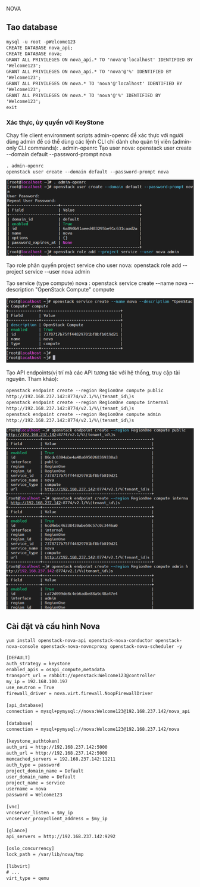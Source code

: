 NOVA


## Tao database

```
mysql -u root -pWelcome123
CREATE DATABASE nova_api;
CREATE DATABASE nova;
GRANT ALL PRIVILEGES ON nova_api.* TO 'nova'@'localhost' IDENTIFIED BY 'Welcome123';
GRANT ALL PRIVILEGES ON nova_api.* TO 'nova'@'%' IDENTIFIED BY 'Welcome123';
GRANT ALL PRIVILEGES ON nova.* TO 'nova'@'localhost' IDENTIFIED BY 'Welcome123';
GRANT ALL PRIVILEGES ON nova.* TO 'nova'@'%' IDENTIFIED BY 'Welcome123';
exit
```
###  Xác thực, ủy quyền với KeyStone
Chạy file client environment scripts admin-openrc để xác thực với người dùng admin để có thể dùng các lệnh CLI chỉ dành cho quản trị viên (admin-only CLI commands): . admin-openrc
Tạo user nova: openstack user create --domain default --password-prompt nova

```
. admin-openrc
openstack user create --domain default --password-prompt nova
```

![](./Image/1.png)

Tạo role phân quyền project service cho user nova: openstack role add --project service --user nova admin

Tạo service (type compute) nova : openstack service create --name nova --description "OpenStack Compute" compute

![](./Image/2.png)

Tạo API endpoints(vị trí mà các API tương tác với hệ thống, truy cập tài nguyên. Tham khảo):

```
openstack endpoint create --region RegionOne compute public http://192.168.237.142:8774/v2.1/%\(tenant_id\)s
openstack endpoint create --region RegionOne compute internal http://192.168.237.142:8774/v2.1/%\(tenant_id\)s
openstack endpoint create --region RegionOne compute admin http://192.168.237.142:8774/v2.1/%\(tenant_id\)s
```

![](./Image/3.png)


## Cài đặt và cấu hình Nova
```
yum install openstack-nova-api openstack-nova-conductor openstack-nova-console openstack-nova-novncproxy openstack-nova-scheduler -y
```

```
[DEFAULT]
auth_strategy = keystone
enabled_apis = osapi_compute,metadata
transport_url = rabbit://openstack:Welcome123@controller
my_ip = 192.168.100.197
use_neutron = True
firewall_driver = nova.virt.firewall.NoopFirewallDriver

[api_database]
connection = mysql+pymysql://nova:Welcome123@192.168.237.142/nova_api

[database]
connection = mysql+pymysql://nova:Welcome123@192.168.237.142/nova

[keystone_authtoken]
auth_uri = http://192.168.237.142:5000
auth_url = http://192.168.237.142:5000
memcached_servers = 192.168.237.142:11211
auth_type = password
project_domain_name = Default
user_domain_name = Default
project_name = service
username = nova
password = Welcome123

[vnc]
vncserver_listen = $my_ip
vncserver_proxyclient_address = $my_ip

[glance]
api_servers = http://192.168.237.142:9292

[oslo_concurrency]
lock_path = /var/lib/nova/tmp

[libvirt]
# ...
virt_type = qemu
```
